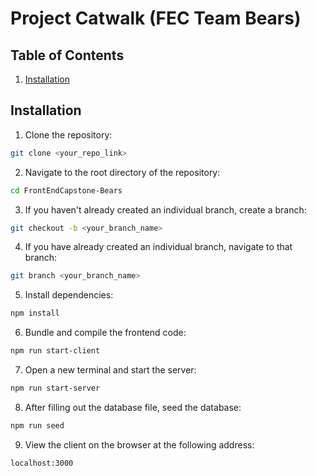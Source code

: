 # Project Catwalk (FEC Team Bears)

## Table of Contents

1. [Installation](#Installation)

## Installation

1. Clone the repository:
```sh
git clone <your_repo_link>
```
2. Navigate to the root directory of the repository:
```sh
cd FrontEndCapstone-Bears
```
3. If you haven't already created an individual branch, create a branch:
```sh
git checkout -b <your_branch_name>
```
4. If you have already created an individual branch, navigate to that branch:
```sh
git branch <your_branch_name>
```
5. Install dependencies:
```sh
npm install
```
6. Bundle and compile the frontend code:
```sh
npm run start-client
```
7. Open a new terminal and start the server:
```sh
npm run start-server
```
8. After filling out the database file, seed the database:
```sh
npm run seed
```
9. View the client on the browser at the following address:
```sh
localhost:3000
```